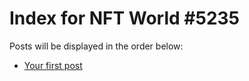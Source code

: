 # Index for NFT World #5235
Posts will be displayed in the order below:

- [Your first post](./001-first.md)

